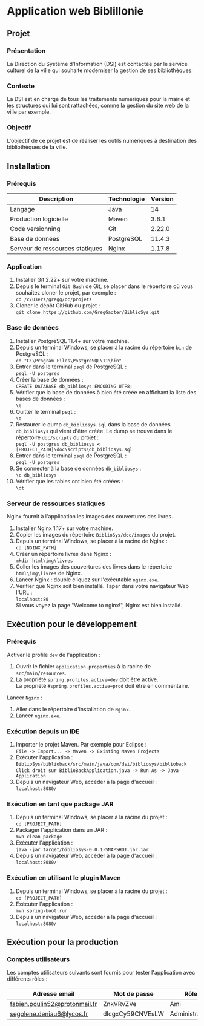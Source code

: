 # Application web Biblillonie

## Projet

### Présentation

La Direction du Système d’Information (DSI) est contactée par le service culturel de la ville qui souhaite moderniser la gestion de ses bibliothèques.

### Contexte

La DSI est en charge de tous les traitements numériques pour la mairie et les structures qui lui sont rattachées, comme la gestion du site web de la ville par exemple.

### Objectif

L'objectif de ce projet est de réaliser les outils numériques à destination des bibliothèques de la ville.

## Installation

### Prérequis

| Description | Technologie | Version |
| --- | --- | --- |
| Langage | Java | 14 |
| Production logicielle | Maven | 3.6.1 |
| Code versionning | Git | 2.22.0 |
| Base de données | PostgreSQL | 11.4.3 |
| Serveur de ressources statiques | Nginx | 1.17.8 |

### Application

1.	Installer Git 2.22+ sur votre machine.
1.  Depuis le terminal `Git Bash` de Git, se placer dans le répertoire où vous souhaitez cloner le projet, par exemple :  
    `cd /c/Users/gregg/oc/projets`
1.  Cloner le dépôt GitHub du projet :  
    `git clone https://github.com/GregGaoter/BiblioSys.git`

### Base de données

1.	Installer PostgreSQL 11.4+ sur votre machine.
1.  Depuis un terminal Windows, se placer à la racine du répertoire `bin` de PostgreSQL :  
    `cd "C:\Program Files\PostgreSQL\11\bin"`
1.  Entrer dans le terminal `psql` de PostgreSQL :  
    `psql -U postgres`
1.  Créer la base de données :  
    `CREATE DATABASE db_bibliosys ENCODING UTF8;`
1.  Vérifier que la base de données à bien été créée en affichant la liste des bases de données :  
    `\l`
1.  Quitter le terminal `psql` :  
    `\q`
1.  Restaurer le dump `db_bibliosys.sql` dans la base de données `db_bibliosys` qui vient d'être créée. Le dump se trouve dans le répertoire `doc/scripts` du projet :  
    `psql -U postgres db_bibliosys < [PROJECT_PATH]\doc\scripts\db_bibliosys.sql`
1.  Entrer dans le terminal `psql` de PostgreSQL :  
    `psql -U postgres`
1.  Se connecter à la base de données `db_bibliosys` :  
    `\c db_bibliosys`
1.  Vérifier que les tables ont bien été créées :  
    `\dt`

### Serveur de ressources statiques

Nginx fournit à l'application les images des couvertures des livres.

1.	Installer Nginx 1.17+ sur votre machine.
1.  Copier les images du répertoire `BiblioSys/doc/images` du projet.
1.  Depuis un terminal Windows, se placer à la racine de Nginx :  
    `cd [NGINX_PATH]`
1.  Créer un répertoire livres dans Nginx :  
    `mkdir html\img\livres`
1.  Coller les images des couvertures des livres dans le répertoire `html\img\livres` de Nginx.
1.  Lancer Nginx : double cliquez sur l'exécutable `nginx.exe`.
1.  Vérifier que Nginx soit bien installé. Taper dans votre navigateur Web l'URL :  
    `localhost:80`  
    Si vous voyez la page "Welcome to nginx!", Nginx est bien installé.

## Exécution pour le développement

### Prérequis

Activer le profile `dev` de l'application :
1.  Ouvrir le fichier `application.properties` à la racine de `src/main/resources`.
2.  La propriété `spring.profiles.active=dev` doit être active.  
    La propriété `#spring.profiles.active=prod` doit être en commentaire.

Lancer `Nginx` :
1.  Aller dans le répertoire d'installation de `Nginx`.
2.  Lancer `nginx.exe`.

### Exécution depuis un IDE

1.  Importer le projet Maven. Par exemple pour Eclipse :  
    `File -> Import... -> Maven -> Existing Maven Projects`
2.  Exécuter l'application :  
    `BiblioSys/biblioback/src/main/java/com/dsi/bibliosys/biblioback`  
    `Click droit sur BiblioBackApplication.java -> Run As -> Java Application`
3.  Depuis un navigateur Web, accéder à la page d'accueil :  
    `localhost:8080/`

### Exécution en tant que package JAR

1.  Depuis un terminal Windows, se placer à la racine du projet :  
    `cd [PROJECT_PATH]`
1.  Packager l'application dans un JAR :  
    `mvn clean package`
1.  Exécuter l'application :  
    `java -jar target/bibliosys-0.0.1-SNAPSHOT.jar.jar`
1.  Depuis un navigateur Web, accéder à la page d'accueil :  
    `localhost:8080/`

### Exécution en utilisant le plugin Maven

1.  Depuis un terminal Windows, se placer à la racine du projet :  
    `cd [PROJECT_PATH]`
1.  Exécuter l'application :  
    `mvn spring-boot:run`
1.  Depuis un navigateur Web, accéder à la page d'accueil :  
    `localhost:8080/`

## Exécution pour la production

### Comptes utilisateurs

Les comptes utilisateurs suivants sont fournis pour tester l'application avec différents rôles :

| Adresse email | Mot de passe | Rôle |
| --- | --- | --- |
| fabien.poulin52@protonmail.fr | ZnkVRvZVe | Ami |
| segolene.deniau6@lycos.fr | dIcgxCy59CNVEsLW | Administrateur |



